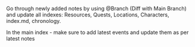 Go through newly added notes by using @Branch (Diff with Main Branch) and update all indexes:
Resources, Quests, Locations, Characters, index.md, chronology.

In the main index - make sure to add latest events and update them as per latest notes